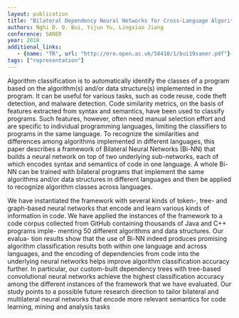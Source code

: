 ```yaml
---
layout: publication
title: "Bilateral Dependency Neural Networks for Cross-Language Algorithm Classification"
authors: Nghi D. Q. Bui, Yijun Yu, Lingxiao Jiang
conference: SANER
year: 2018
additional_links:
   - {name: "TR", url: "http://oro.open.ac.uk/58410/1/bui19saner.pdf"}
tags: ["representation"]
---
```

Algorithm  classification  is  to  automatically  identify
the  classes  of  a  program  based  on  the  algorithm(s)  and/or  data
structure(s)  implemented  in  the  program.  It  can  be  useful  for
various tasks, such as code reuse, code theft detection, and malware detection. Code similarity metrics, on the basis of features
extracted from syntax and semantics, have been used to classify
programs.  Such  features,  however,  often  need  manual  selection
effort  and  are  specific  to  individual  programming  languages,
limiting  the  classifiers  to  programs  in  the  same  language.
To recognize the similarities and differences among algorithms
implemented   in   different   languages,   this   paper   describes   a
framework  of  Bilateral  Neural  Networks  (Bi-NN)  that  builds  a
neural  network  on  top  of  two  underlying  sub-networks,  each  of
which encodes syntax and semantics of code in one language. A
whole  Bi-NN  can  be  trained  with  bilateral  programs  that  implement the same algorithms and/or data structures in different
languages  and  then  be  applied  to  recognize  algorithm  classes
across  languages.

We  have  instantiated  the  framework  with  several  kinds  of
token-,  tree-  and  graph-based  neural  networks  that  encode  and
learn  various  kinds  of  information  in  code.  We  have  applied
the  instances  of  the  framework  to  a  code  corpus  collected  from
GitHub containing thousands of Java and C++ programs imple-
menting 50 different algorithms and data structures. Our evalua-
tion results show that the use of Bi-NN indeed produces promising
algorithm  classification  results  both  within  one  language  and
across  languages,  and  the  encoding  of  dependencies  from  code
into  the  underlying  neural  networks  helps  improve  algorithm
classification  accuracy  further.  In  particular,  our  custom-built
dependency trees with tree-based convolutional neural networks
achieve  the  highest  classification  accuracy  among  the  different
instances  of  the  framework  that  we  have  evaluated.  Our  study
points  to  a  possible  future  research  direction  to  tailor  bilateral
and  multilateral  neural  networks  that  encode  more  relevant
semantics  for  code  learning,  mining  and  analysis  tasks
